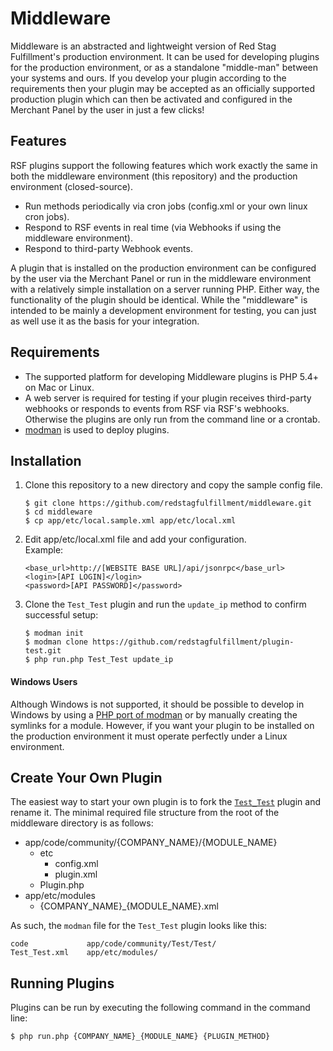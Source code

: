 Middleware
========
Middleware is an abstracted and lightweight version of Red Stag Fulfillment's production environment. It can be used for
developing plugins for the production environment, or as a standalone "middle-man" between your systems and ours. If you
develop your plugin according to the requirements then your plugin may be accepted as an officially supported production
plugin which can then be activated and configured in the Merchant Panel by the user in just a few clicks!


Features
--------
RSF plugins support the following features which work exactly the same in both the middleware environment (this repository)
and the production environment (closed-source).

* Run methods periodically via cron jobs (config.xml or your own linux cron jobs).
* Respond to RSF events in real time (via Webhooks if using the middleware environment).
* Respond to third-party Webhook events.

A plugin that is installed on the production environment can be configured by the user via the Merchant Panel or run in
the middleware environment with a relatively simple installation on a server running PHP. Either way, the functionality
of the plugin should be identical. While the "middleware" is intended to be mainly a development environment for testing,
you can just as well use it as the basis for your integration.


Requirements
--------

* The supported platform for developing Middleware plugins is PHP 5.4+ on Mac or Linux.
* A web server is required for testing if your plugin receives third-party webhooks or responds to events from RSF via
RSF's webhooks. Otherwise the plugins are only run from the command line or a crontab.
* [modman](https://github.com/colinmollenhour/modman) is used to deploy plugins.


Installation
--------
1. Clone this repository to a new directory and copy the sample config file.<br/>

    `$ git clone https://github.com/redstagfulfillment/middleware.git`<br/>
    `$ cd middleware`<br/>
    `$ cp app/etc/local.sample.xml app/etc/local.xml`

2. Edit app/etc/local.xml file and add your configuration.<br/>
Example:<br/>

    `<base_url>http://[WEBSITE BASE URL]/api/jsonrpc</base_url>`<br/>
    `<login>[API LOGIN]</login>`<br/>
    `<password>[API PASSWORD]</password>`<br/>

3. Clone the `Test_Test` plugin and run the `update_ip` method to confirm successful setup:<br/>

    `$ modman init`<br/>
    `$ modman clone https://github.com/redstagfulfillment/plugin-test.git`<br/>
    `$ php run.php Test_Test update_ip`

#### Windows Users

Although Windows is not supported, it should be possible to develop in Windows by using a [PHP port of modman](https://github.com/sitewards/modman-php)
or by manually creating the symlinks for a module. However, if you want your plugin to be installed on the production environment
it must operate perfectly under a Linux environment.


Create Your Own Plugin
--------
The easiest way to start your own plugin is to fork the [`Test_Test`](https://github.com/redstagfulfillment/plugin-test)
plugin and rename it. The minimal required file structure from the root of the middleware directory is as follows:<br/>

* app/code/community/{COMPANY_NAME}/{MODULE_NAME}
  * etc
    * config.xml
    * plugin.xml
  * Plugin.php
* app/etc/modules
  * {COMPANY_NAME}_{MODULE_NAME}.xml

As such, the `modman` file for the `Test_Test` plugin looks like this:

```
code             app/code/community/Test/Test/
Test_Test.xml    app/etc/modules/
```

Running Plugins
--------

Plugins can be run by executing the following command in the command line:<br/>

`$ php run.php {COMPANY_NAME}_{MODULE_NAME} {PLUGIN_METHOD}`
